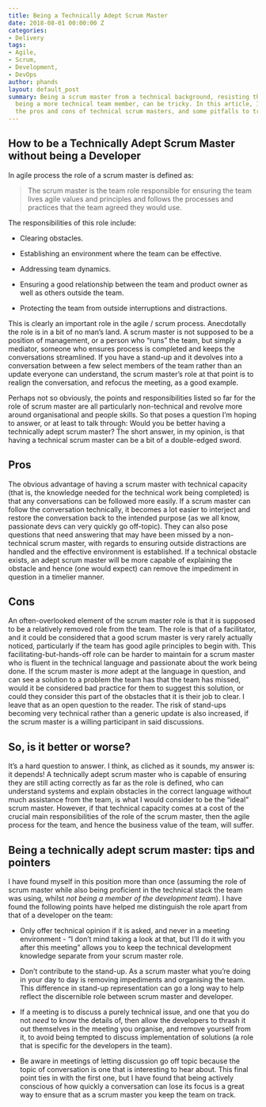 ```yaml
---
title: Being a Technically Adept Scrum Master
date: 2018-08-01 00:00:00 Z
categories:
- Delivery
tags:
- Agile,
- Scrum,
- Development,
- DevOps
author: phands
layout: default_post
summary: Being a scrum master from a technical background, resisting the appeal of
  being a more technical team member, can be tricky. In this article, I weight up
  the pros and cons of technical scrum masters, and some pitfalls to try and avoid
---
```


## How to be a Technically Adept Scrum Master without being a Developer
In agile process the role of a scrum master is defined as:

> The scrum master is the team role responsible for ensuring the team lives agile values and principles and follows the processes and practices that the team agreed they would use.

The responsibilities of this role include:

- Clearing obstacles.

- Establishing an environment where the team can be effective.

- Addressing team dynamics.

- Ensuring a good relationship between the team and product owner as well as others outside the team.

- Protecting the team from outside interruptions and distractions.

This is clearly an important role in the agile / scrum process. Anecdotally the role is in a bit of no man’s land. A scrum master is not supposed to be a position of management, or a person who “runs” the team, but simply a mediator, someone who ensures process is completed and keeps the conversations streamlined. If you have a stand-up and it devolves into a conversation between a few select members of the team rather than an update everyone can understand, the scrum master’s role at that point is to realign the conversation, and refocus the meeting, as a good example.

Perhaps not so obviously, the points and responsibilities listed so far for the role of scrum master are all particularly non-technical and revolve more around organisational and people skills. So that poses a question I’m hoping to answer, or at least to talk through: Would you be better having a technically adept scrum master? The short answer, in my opinion, is that having a technical scrum master can be a bit of a double-edged sword.

## Pros

The obvious advantage of having a scrum master with technical capacity (that is, the knowledge needed for the technical work being completed) is that any conversations can be followed more easily. If a scrum master can follow the conversation technically, it becomes a lot easier to interject and restore the conversation back to the intended purpose (as we all know, passionate devs can very quickly go off-topic). They can also pose questions that need answering that may have been missed by a non-technical scrum master, with regards to ensuring outside distractions are handled and the effective environment is established. If a technical obstacle exists, an adept scrum master will be more capable of explaining the obstacle and hence (one would expect) can remove the impediment in question in a timelier manner.

## Cons

An often-overlooked element of the scrum master role is that it is supposed to be a relatively removed role from the team. The role is that of a facilitator, and it could be considered that a good scrum master is very rarely actually noticed, particularly if the team has good agile principles to begin with. This facilitating-but-hands-off role can be harder to maintain for a scrum master who is fluent in the technical language and passionate about the work being done. If the scrum master is *more* adept at the language in question, and can see a solution to a problem the team has that the team has missed, would it be considered bad practice for them to suggest this solution, or could they consider this part of the obstacles that it is their job to clear. I leave that as an open question to the reader. The risk of stand-ups becoming very technical rather than a generic update is also increased, if the scrum master is a willing participant in said discussions.

## So, is it better or worse?

It’s a hard question to answer. I think, as cliched as it sounds, my answer is: it depends! A technically adept scrum master who is capable of ensuring they are still acting correctly as far as the role is defined, who can understand systems and explain obstacles in the correct language without much assistance from the team, is what I would consider to be the “ideal” scrum master. However, if that technical capacity comes at a cost of the crucial main responsibilities of the role of the scrum master, then the agile process for the team, and hence the business value of the team, will suffer.

## Being a technically adept scrum master: tips and pointers

I have found myself in this position more than once (assuming the role of scrum master while also being proficient in the technical stack the team was using, whilst *not being a member of the development team*). I have found the following points have helped me distinguish the role apart from that of a developer on the team:

 - Only offer technical opinion if it is asked, and never in a meeting environment - “I don’t mind taking a look at that, but I’ll do it with you after this meeting” allows you to keep the technical development knowledge separate from your scrum master role.
 
 - Don’t contribute to the stand-up. As a scrum master what you’re doing in your day to day is removing impediments and organising the team. This difference in stand-up representation can go a long way to help reflect the discernible role between scrum master and developer.
 
 - If a meeting is to discuss a purely technical issue, and one that you do not *need* to know the details of, then allow the developers to thrash it out themselves in the meeting you organise, and remove yourself from it, to avoid being tempted to discuss implementation of solutions (a role that is specific for the developers in the team).
 
 - Be aware in meetings of letting discussion go off topic because the topic of conversation is one that is interesting to hear about. This final point ties in with the first one, but I have found that being actively conscious of how quickly a conversation can lose its focus is a great way to ensure that as a scrum master you keep the team on track.
